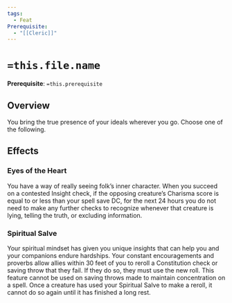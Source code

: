 ```yaml
---
tags:
  - Feat
Prerequisite:
  - "[[Cleric]]"
---
```


# `=this.file.name`

**Prerequisite**: `=this.prerequisite`

## Overview
You bring the true presence of your ideals wherever you go. Choose one of the following.

## Effects
### Eyes of the Heart
You have a way of really seeing folk’s inner character. When you succeed on a contested Insight check, if the opposing creature’s Charisma score is equal to or less than your spell save DC, for the next 24 hours you do not need to make any further checks to recognize whenever that creature is lying, telling the truth, or excluding information.

### Spiritual Salve
Your spiritual mindset has given you unique insights that can help you and your companions endure hardships. Your constant encouragements and proverbs allow allies within 30 feet of you to reroll a Constitution check or saving throw that they fail. If they do so, they must use the new roll. This feature cannot be used on saving throws made to maintain concentration on a spell. Once a creature has used your Spiritual Salve to make a reroll, it cannot do so again until it has finished a long rest.


